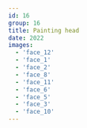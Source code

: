 ```yaml
---
id: 16
group: 16
title: Painting head
date: 2022
images:
  - 'face_12'
  - 'face_1'
  - 'face_2'
  - 'face_8'
  - 'face_11'
  - 'face_6'
  - 'face_5'
  - 'face_3'
  - 'face_10'
---
```

